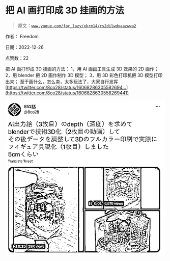 # 把 AI 画打印成 3D 挂画的方法

> 原文：[`www.yuque.com/for_lazy/xkrm14/rs2dilwdxaazwwa2`](https://www.yuque.com/for_lazy/xkrm14/rs2dilwdxaazwwa2)



作者： Freedom 

日期：2022-12-26 

点赞数：22 

把 AI 画打印成 3D 挂画的方法： 1，用 AI 画画工具生成 3D 效果的 2D 画作； 2，用 blender 把 2D 画作制作 3D 模型； 3，用 3D 彩色打印机把 3D 模型打印出来； 至于画什么，怎么卖，太多玩法了，大家自行发挥 [https://twitter.com/8co28/status/16068286305582694...](https://twitter.com/8co28/status/1606828630558269441) 

![](img/1ab539af34bc8cb544fccfab03bda648.png)  

